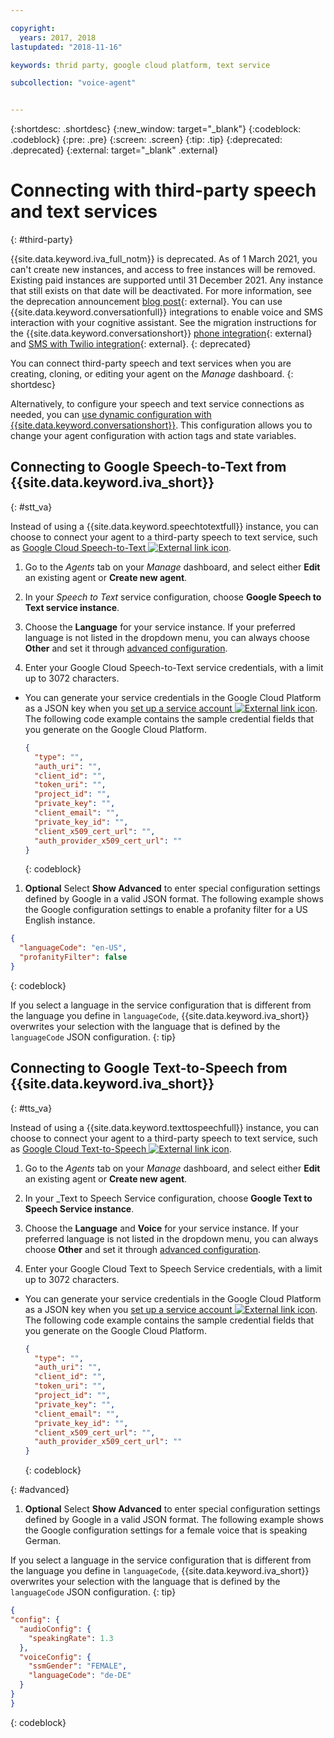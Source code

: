 ```yaml
---

copyright:
  years: 2017, 2018
lastupdated: "2018-11-16"

keywords: thrid party, google cloud platform, text service

subcollection: "voice-agent"


---
```


{:shortdesc: .shortdesc}
{:new_window: target="_blank"}
{:codeblock: .codeblock}
{:pre: .pre}
{:screen: .screen}
{:tip: .tip}
{:deprecated: .deprecated}
{:external: target="_blank" .external}


# Connecting with third-party speech and text services
{: #third-party}

{{site.data.keyword.iva_full_notm}} is deprecated. As of 1 March 2021, you can't create new instances, and access to free instances will be removed. Existing paid instances are supported until 31 December 2021. Any instance that still exists on that date will be deactivated. For more information, see the deprecation announcement [blog post](https://community.ibm.com/community/user/watsonapps/blogs/mitch-mason1/2021/02/08/announcing-voice-agent-with-watson-deprecation){: external}. You can use {{site.data.keyword.conversationfull}} integrations to enable voice and SMS interaction with your cognitive assistant. See the migration instructions for the {{site.data.keyword.conversationshort}} [phone integration](/docs/assistant?topic=assistant-deploy-phone#deploy-phone-migrate-from-va){: external} and [SMS with Twilio integration](/docs/assistant?topic=assistant-deploy-sms#deploy-sms-migrate-from-va){: external}.
{: deprecated}

You can connect third-party speech and text services when you are creating, cloning, or editing your agent on the _Manage_ dashboard.
{: shortdesc}

Alternatively, to configure your speech and text service connections as needed, you can [use dynamic configuration with {{site.data.keyword.conversationshort}}](/docs/voice-agent?topic=voice-agent-dynamic-donfig). This  configuration allows you to change your agent configuration with action tags and state variables.

## Connecting to Google Speech-to-Text from {{site.data.keyword.iva_short}}
{: #stt_va}

Instead of using a {{site.data.keyword.speechtotextfull}} instance, you can choose to connect your agent to a third-party speech to text service, such as [Google Cloud Speech-to-Text ![External link icon](../../icons/launch-glyph.svg "External link icon")](https://cloud.google.com/speech-to-text/).

1. Go to the _Agents_ tab on your _Manage_ dashboard, and select either **Edit** an existing agent or **Create new agent**.

1. In your _Speech to Text_ service configuration, choose **Google Speech to Text service instance**.

1. Choose the **Language** for your service instance. If your preferred language is not listed in the dropdown menu, you can always choose **Other** and set it through [advanced configuration](/docs/voice-agent?topic=voice-agent-third-party#advanced).

1. Enter your Google Cloud Speech-to-Text service credentials, with a limit up to 3072 characters.
  * You can generate your service credentials in the Google Cloud Platform as a JSON key when you [set up a service account ![External link icon](../../icons/launch-glyph.svg "External link icon")](https://cloud.google.com/video-intelligence/docs/common/auth#set_up_a_service_account). The following code example contains the sample credential fields that you generate on the Google Cloud Platform.

    ```json
    {
      "type": "",
      "auth_uri": "",
      "client_id": "",
      "token_uri": "",
      "project_id": "",
      "private_key": "",
      "client_email": "",
      "private_key_id": "",
      "client_x509_cert_url": "",
      "auth_provider_x509_cert_url": ""
    }
    ```
    {: codeblock}

1. **Optional** Select **Show Advanced** to enter special configuration settings defined by Google in a valid JSON format.
  The following example shows the Google configuration settings to enable a profanity filter for a US English instance.
  ```json
  {
    "languageCode": "en-US",
    "profanityFilter": false
  }
  ```
  {: codeblock}

  If you select a language in the service configuration that is different from the language you define in `languageCode`, {{site.data.keyword.iva_short}} overwrites your selection with the language that is defined by the `languageCode` JSON configuration.
  {: tip}

## Connecting to Google Text-to-Speech from {{site.data.keyword.iva_short}}
{: #tts_va}

Instead of using a {{site.data.keyword.texttospeechfull}} instance, you can choose to connect your agent to a third-party speech to text service, such as [Google Cloud Text-to-Speech ![External link icon](../../icons/launch-glyph.svg "External link icon")](https://cloud.google.com/text-to-speech/).

1. Go to the _Agents_ tab on your _Manage_ dashboard, and select either **Edit** an existing agent or **Create new agent**.

1. In your _Text to Speech Service configuration, choose **Google Text to Speech Service instance**.

1. Choose the **Language** and **Voice** for your service instance. If your preferred language is not listed in the dropdown menu, you can always choose **Other** and set it through [advanced configuration](/docs/voice-agent?topic=voice-agent-third-party#advanced).

1. Enter your Google Cloud Text to Speech Service credentials, with a limit up to 3072 characters.
  * You can generate your service credentials in the Google Cloud Platform as a JSON key when you [set up a service account ![External link icon](../../icons/launch-glyph.svg "External link icon")](https://cloud.google.com/video-intelligence/docs/common/auth#set_up_a_service_account). The following code example contains the sample credential fields that you generate on the Google Cloud Platform.

    ```json
    {
      "type": "",
      "auth_uri": "",
      "client_id": "",
      "token_uri": "",
      "project_id": "",
      "private_key": "",
      "client_email": "",
      "private_key_id": "",
      "client_x509_cert_url": "",
      "auth_provider_x509_cert_url": ""
    }
    ```
    {: codeblock}

{: #advanced}
1. **Optional** Select **Show Advanced** to enter special configuration settings defined by Google in a valid JSON format.
  The following example shows the Google configuration settings for a female voice that is speaking German.

  If you select a language in the service configuration that is different from the language you define in `languageCode`, {{site.data.keyword.iva_short}} overwrites your selection with the language that is defined by the `languageCode` JSON configuration.
  {: tip}

  ```json
  {
  "config": {
    "audioConfig": {
      "speakingRate": 1.3
    },
    "voiceConfig": {
      "ssmGender": "FEMALE",
      "languageCode": "de-DE"
    }
  }
  }
  ```
  {: codeblock}
